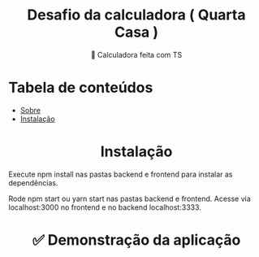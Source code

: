 
<h1 align="center"> Desafio da calculadora ( Quarta Casa ) </h1>

</h1>
<p align="center">🚀 Calculadora feita com TS</p>

Tabela de conteúdos
=================
<!--ts-->
   * [Sobre](#Sobre)
   * [Instalação](#instalacao)

<!--te-->


<h1 align="center"> Instalação </h1>

Execute npm install nas pastas backend e frontend para instalar as dependências.

Rode npm start ou yarn start nas pastas backend e frontend. Acesse via localhost:3000 no frontend e no backend localhost:3333.

<h1 align="center"> ✅ Demonstração da aplicação </h1>



